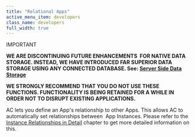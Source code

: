 ```yaml
---
title: "Relational Apps"
active_menu_item: developers
class_name: developers
full_width: true
---
```



IMPORTANT

**WE ARE DISCONTINUING FUTURE ENHANCEMENTS  FOR NATIVE DATA STORAGE. INSTEAD, WE HAVE INTRODUCED FAR SUPERIOR DATA STORAGE USING ANY CONNECTED DATABASE. See: [Server Side Data Storage](../../data-storage/server-side-data-storage/)**

**WE STRONGLY RECOMMEND THAT YOU DO NOT USE THESE FUNCTIONS. FUNCTIONALITY IS BEING RETAINED FOR A WHILE IN ORDER NOT TO DISRUPT EXISTING APPLICATIONS.**

AC lets you define an App's relationship to other Apps. This allows AC to automatically set relationships between  App Instances. Please refer to the [Instance Relationships in Detail](../data-storage-management/instance-relationships-in-detail/) chapter to get more detailed information on this.

